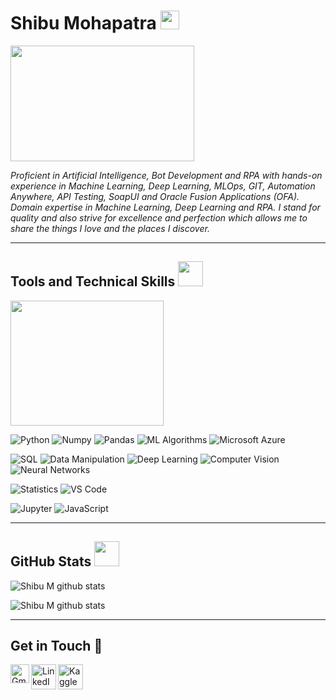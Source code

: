 # Shibu Mohapatra <img src="https://github.com/TheDudeThatCode/TheDudeThatCode/blob/master/Assets/Hi.gif" height="30px">

<img src="https://user-images.githubusercontent.com/69073543/89121725-07178980-d4df-11ea-9fb5-597f3725e5c3.png" width="294" height="185">

*Proficient in Artificial Intelligence, Bot Development and RPA with hands-on experience in Machine Learning, Deep Learning, MLOps, GIT, Automation Anywhere, API Testing, SoapUI and Oracle Fusion Applications (OFA). Domain expertise in Machine Learning, Deep Learning and RPA. I stand for quality and also strive for excellence and perfection which allows me to share the things I love and the places I discover.*
<hr>

## Tools and Technical Skills <img src="https://user-images.githubusercontent.com/44550746/117297913-605c8100-ae94-11eb-930c-7826a7360c00.gif" height="40px">

<img src="https://user-images.githubusercontent.com/69073543/89121983-421abc80-d4e1-11ea-95f5-04d9589e0c24.png" width="245" height="200">

![Python](https://img.shields.io/badge/Code-Python-informational?style=flat&logo=Python&logoColor=white&color=informational) 
![Numpy](https://img.shields.io/badge/Tools-Numpy-informational?style=flat&logo=Numpy&logoColor=white&color=informational)
![Pandas](https://img.shields.io/badge/Tools-Pandas-informational?style=flat&logo=pandas&logoColor=white&color=informational)
![ML Algorithms](https://img.shields.io/badge/Skill-ML_Algorithms-informational?style=flat&logo=TensorFlow&logoColor=white&color=informational)
![Microsoft Azure](https://img.shields.io/badge/Skill-Microsoft_Azure-informational?style=flat&logo=MicrosoftAzure&logoColor=white&color=informational)

![SQL](https://img.shields.io/badge/Code-SQL-informational?style=flat&logo=oracle&logoColor=white&color=informational)
![Data Manipulation](https://img.shields.io/badge/Skill-Data_Manipulation-informational?style=flat&logo=TensorFlow&logoColor=white&color=informational)
![Deep Learning](https://img.shields.io/badge/Skill-Deep_Learning-informational?style=flat&logo=TensorFlow&logoColor=white&color=informational)
![Computer Vision](https://img.shields.io/badge/Skill-Computer%20Vision-blue)
![Neural Networks](https://img.shields.io/badge/Skill-Neural%20Networks-blue)

![Statistics](https://img.shields.io/badge/Skill-Statistics-informational?style=flat&logo=Numpy&logoColor=white&color=informational)
![VS Code](https://img.shields.io/badge/Software-VS_Code-informational?style=flat&logo=VisualStudioCode&logoColor=white&color=informational)

![Jupyter](https://img.shields.io/badge/Software-Jupyter-informational?style=flat&logo=Jupyter&logoColor=white&color=informational)
![JavaScript](https://img.shields.io/badge/Code-JavaScript-informational?style=flat&logo=JavaScript&logoColor=white&color=informational)



<hr>

## GitHub Stats <img src="https://www.launchpads.com.au/assets/css/icons/animated/line-chart/animat-linechart-color.gif" height="40px">

![Shibu M github stats](https://github-readme-stats.vercel.app/api?username=MohapatraShibu&theme=default&show_icons=true)

![Shibu M github stats](https://github-readme-stats.vercel.app/api/top-langs/?username=MohapatraShibu&layout=compact&theme=default)
<hr>

## Get in Touch 🤝
<a href="mailto:mohapatrashibu@gmail.com">
    <img align="left" alt="Gmail" width="30px" src="https://www.logo.wine/a/logo/Gmail/Gmail-Logo.wine.svg" />
  </a>

<a href="https://www.linkedin.com/in/shibu-mohapatra/">
    <img align="left" alt="LinkedIn" width="40px" src="https://www.logo.wine/a/logo/LinkedIn/LinkedIn-Logo.wine.svg" />
  </a>
 
 <a href="https://www.kaggle.com/shibumohapatra">
    <img align="left" alt="Kaggle" width="40px" src="https://storage.googleapis.com/kaggle-media/Kaggle%20Brand%20Guidelines%20CMS/png%20logo.png" />
  </a>
